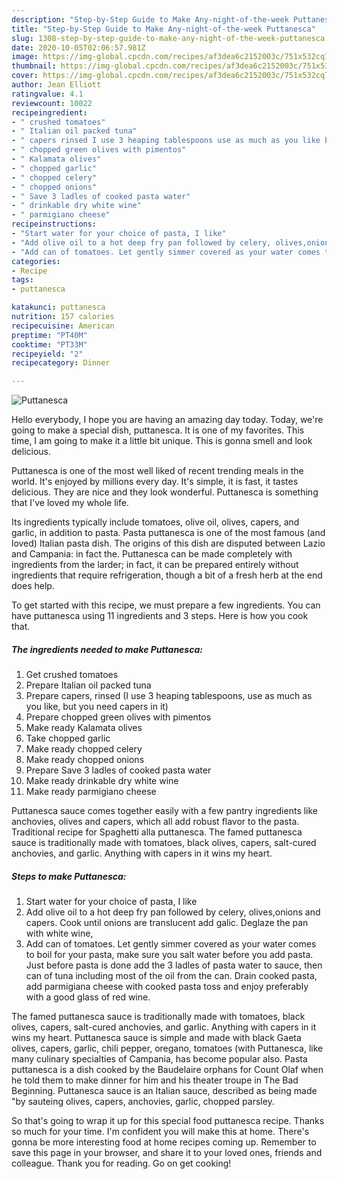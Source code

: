 ```yaml
---
description: "Step-by-Step Guide to Make Any-night-of-the-week Puttanesca"
title: "Step-by-Step Guide to Make Any-night-of-the-week Puttanesca"
slug: 1308-step-by-step-guide-to-make-any-night-of-the-week-puttanesca
date: 2020-10-05T02:06:57.981Z
image: https://img-global.cpcdn.com/recipes/af3dea6c2152003c/751x532cq70/puttanesca-recipe-main-photo.jpg
thumbnail: https://img-global.cpcdn.com/recipes/af3dea6c2152003c/751x532cq70/puttanesca-recipe-main-photo.jpg
cover: https://img-global.cpcdn.com/recipes/af3dea6c2152003c/751x532cq70/puttanesca-recipe-main-photo.jpg
author: Jean Elliott
ratingvalue: 4.1
reviewcount: 10022
recipeingredient:
- " crushed tomatoes"
- " Italian oil packed tuna"
- " capers rinsed I use 3 heaping tablespoons use as much as you like but you need capers in it"
- " chopped green olives with pimentos"
- " Kalamata olives"
- " chopped garlic"
- " chopped celery"
- " chopped onions"
- " Save 3 ladles of cooked pasta water"
- " drinkable dry white wine"
- " parmigiano cheese"
recipeinstructions:
- "Start water for your choice of pasta, I like"
- "Add olive oil to a hot deep fry pan followed by celery, olives,onions and capers. Cook until onions are translucent add galic. Deglaze the pan with white wine,"
- "Add can of tomatoes. Let gently simmer covered as your water comes to boil for your pasta, make sure you salt water before you add pasta. Just before pasta is done add the 3 ladles of pasta water to sauce, then can of tuna including most of the oil from the can. Drain cooked pasta, add parmigiana cheese with cooked pasta toss and enjoy preferably with a good glass of red wine."
categories:
- Recipe
tags:
- puttanesca

katakunci: puttanesca 
nutrition: 157 calories
recipecuisine: American
preptime: "PT40M"
cooktime: "PT33M"
recipeyield: "2"
recipecategory: Dinner

---
```



![Puttanesca](https://img-global.cpcdn.com/recipes/af3dea6c2152003c/751x532cq70/puttanesca-recipe-main-photo.jpg)

Hello everybody, I hope you are having an amazing day today. Today, we're going to make a special dish, puttanesca. It is one of my favorites. This time, I am going to make it a little bit unique. This is gonna smell and look delicious.

Puttanesca is one of the most well liked of recent trending meals in the world. It's enjoyed by millions every day. It's simple, it is fast, it tastes delicious. They are nice and they look wonderful. Puttanesca is something that I've loved my whole life.

Its ingredients typically include tomatoes, olive oil, olives, capers, and garlic, in addition to pasta. Pasta puttanesca is one of the most famous (and loved) Italian pasta dish. The origins of this dish are disputed between Lazio and Campania: in fact the. Puttanesca can be made completely with ingredients from the larder; in fact, it can be prepared entirely without ingredients that require refrigeration, though a bit of a fresh herb at the end does help.


To get started with this recipe, we must prepare a few ingredients. You can have puttanesca using 11 ingredients and 3 steps. Here is how you cook that.

<!--inarticleads1-->

##### The ingredients needed to make Puttanesca:

1. Get  crushed tomatoes
1. Prepare  Italian oil packed tuna
1. Prepare  capers, rinsed (I use 3 heaping tablespoons, use as much as you like, but you need capers in it)
1. Prepare  chopped green olives with pimentos
1. Make ready  Kalamata olives
1. Take  chopped garlic
1. Make ready  chopped celery
1. Make ready  chopped onions
1. Prepare  Save 3 ladles of cooked pasta water
1. Make ready  drinkable dry white wine
1. Make ready  parmigiano cheese


Puttanesca sauce comes together easily with a few pantry ingredients like anchovies, olives and capers, which all add robust flavor to the pasta. Traditional recipe for Spaghetti alla puttanesca. The famed puttanesca sauce is traditionally made with tomatoes, black olives, capers, salt-cured anchovies, and garlic. Anything with capers in it wins my heart. 

<!--inarticleads2-->

##### Steps to make Puttanesca:

1. Start water for your choice of pasta, I like
1. Add olive oil to a hot deep fry pan followed by celery, olives,onions and capers. Cook until onions are translucent add galic. Deglaze the pan with white wine,
1. Add can of tomatoes. Let gently simmer covered as your water comes to boil for your pasta, make sure you salt water before you add pasta. Just before pasta is done add the 3 ladles of pasta water to sauce, then can of tuna including most of the oil from the can. Drain cooked pasta, add parmigiana cheese with cooked pasta toss and enjoy preferably with a good glass of red wine.


The famed puttanesca sauce is traditionally made with tomatoes, black olives, capers, salt-cured anchovies, and garlic. Anything with capers in it wins my heart. Puttanesca sauce is simple and made with black Gaeta olives, capers, garlic, chili pepper, oregano, tomatoes (with Puttanesca, like many culinary specialties of Campania, has become popular also. Pasta puttanesca is a dish cooked by the Baudelaire orphans for Count Olaf when he told them to make dinner for him and his theater troupe in The Bad Beginning. Puttanesca sauce is an Italian sauce, described as being made &#34;by sauteing olives, capers, anchovies, garlic, chopped parsley. 

So that's going to wrap it up for this special food puttanesca recipe. Thanks so much for your time. I'm confident you will make this at home. There's gonna be more interesting food at home recipes coming up. Remember to save this page in your browser, and share it to your loved ones, friends and colleague. Thank you for reading. Go on get cooking!
